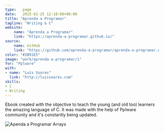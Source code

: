 ```yaml
---
type:   page
date:	2015-02-25 12:10:00+00:00
title: "Aprenda a Programar"
tagline: "Writing & C"
website:
    name: "Aprenda a Programar"
    link: "https://aprenda-a-programar.github.io/"
source:
    name: GitHub
    link: "https://github.com/aprenda-a-programar/aprenda-a-programar.github.io/tree/source"
color: "#2B91E5"
image: "work/aprenda-a-programar/1"
for: "Pplware"
with:
- name: "Luís Soares"
  link: "http://luissoares.com"
skills:
- C
- Writing
---
```


Ebook created with  the objective to teach the young (and old too) learners the amazing language of C. It was made with the help of Pplware community and it's constantly being updated.

![Apenda a Programar Arrays](/images/work/aprenda-a-programar/2.jpg)

